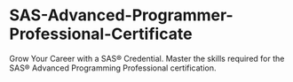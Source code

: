 # SAS-Advanced-Programmer-Professional-Certificate
Grow Your Career with a SAS® Credential. Master the skills required for the SAS® Advanced Programming Professional certification.
